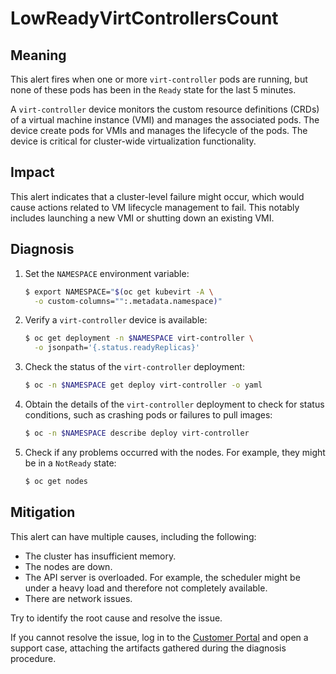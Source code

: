 <!-- Edited by Jiří Herrmann, 15 Nov 2022 -->

# LowReadyVirtControllersCount

## Meaning

This alert fires when one or more `virt-controller` pods are running, but
none of these pods has been in the `Ready` state for the last 5 minutes.

A `virt-controller` device monitors the custom resource definitions (CRDs)
of a virtual machine instance (VMI) and manages the associated pods. The
device create pods for VMIs and manages the lifecycle of the pods. The
device is critical for cluster-wide virtualization functionality.

## Impact

This alert indicates that a cluster-level failure might occur, which would
cause actions related to VM lifecycle management to fail. This notably
includes launching a new VMI or shutting down an existing VMI.

## Diagnosis

1. Set the `NAMESPACE` environment variable:

   ```bash
   $ export NAMESPACE="$(oc get kubevirt -A \
     -o custom-columns="":.metadata.namespace)"
   ```

2. Verify a `virt-controller` device is available:

   ```bash
   $ oc get deployment -n $NAMESPACE virt-controller \
     -o jsonpath='{.status.readyReplicas}'
   ```

3. Check the status of the `virt-controller` deployment:

   ```bash
   $ oc -n $NAMESPACE get deploy virt-controller -o yaml
   ```

4. Obtain the details of the `virt-controller` deployment to check for
status conditions, such as crashing pods or failures to pull images:

   ```bash
   $ oc -n $NAMESPACE describe deploy virt-controller
   ```

5. Check if any problems occurred with the nodes. For example, they might
be in a `NotReady` state:

   ```bash
   $ oc get nodes
   ```

## Mitigation

This alert can have multiple causes, including the following:

- The cluster has insufficient memory.
- The nodes are down.
- The API server is overloaded. For example, the scheduler might be under
a heavy load and therefore not completely available.
- There are network issues.

Try to identify the root cause and resolve the issue.

If you cannot resolve the issue, log in to the
[Customer Portal](https://access.redhat.com) and open a support case,
attaching the artifacts gathered during the diagnosis procedure.
